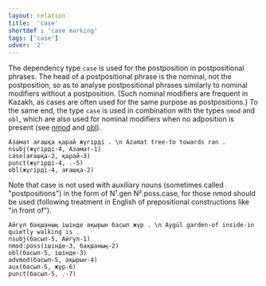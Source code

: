 ```yaml
---
layout: relation
title:  'case'
shortdef : 'case marking'
tags: ['case']
udver: '2'
---
```


The dependency type `case` is used for the postposition in
postpositional phrases. The head of
a postpositional phrase is the nominal, not the postposition, so as to
analyse postpositional phrases similarly to nominal modifiers without a
postposition. (Such nominal modifiers are frequent in Kazakh, as cases
are often used for the same purpose as postpositions.) To the same end,
the type `case` is used in combination with the types `nmod` and `obl`, which are
also used for nominal modifiers when no adposition is present (see
[nmod]() and [obl]()).

<!-- fname:adpos.pdf -->
~~~ sdparse
Азамат ағашқа қарай жүгірді . \n Azamat tree-to towards ran .
nsubj(жүгірді-4, Азамат-1)
case(ағашқа-2, қарай-3)
punct(жүгірді-4, .-5)
obl(жүгірді-4, ағашқа-2)
~~~

Note that case is not used with auxiliary nouns (sometimes called "postpositions") in
the form of N¹.gen N².poss.case, for those nmod should be used (following treatment
in English of prepositional constructions like "in front of").

~~~ sdparse
Айгүл бақшаның ішінде ақырын басып жүр . \n Aygül garden-of inside-in quietly walking is .
nsubj(басып-5, Айгүл-1)
nmod:poss(ішінде-3, бақшаның-2)
obl(басып-5, ішінде-3)
advmod(басып-5, ақырын-4)
aux(басып-5, жүр-6)
punct(басып-5, .-7)
~~~

<!-- TODO: @case with verbal nouns -->

<!-- Interlanguage links updated Čt lis 12 09:43:15 CET 2020 -->
